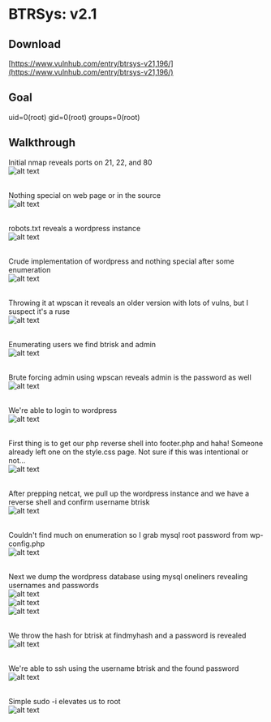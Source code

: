 # BTRSys: v2.1

## Download
[https://www.vulnhub.com/entry/btrsys-v21,196/](https://www.vulnhub.com/entry/btrsys-v21,196/)

## Goal 
uid=0(root) gid=0(root) groups=0(root)

## Walkthrough
Initial nmap reveals ports on 21, 22, and 80
<br>![alt text](imgs/btr2-nmap-000.png)
<br><br>

Nothing special on web page or in the source
<br>![alt text](imgs/btr2-web-001.png)
<br><br>

robots.txt reveals a wordpress instance
<br>![alt text](imgs/btr2-robots-002.png)
<br><br>

Crude implementation of wordpress and nothing special after some enumeration
<br>![alt text](imgs/btr2-wordpress-003.png)
<br><br>

Throwing it at wpscan it reveals an older version with lots of vulns, but I suspect it's a ruse
<br>![alt text](imgs/btr2-wordpressvuln-004.png)
<br><br>

Enumerating users we find btrisk and admin
<br>![alt text](imgs/btr2-enumwp-005.png)
<br><br>

Brute forcing admin using wpscan reveals admin is the password as well
<br>![alt text](imgs/btr2-wpbrute-006.png)
<br><br>

We're able to login to wordpress
<br>![alt text](imgs/btr2-wpadmin-008.png)
<br><br>

First thing is to get our php reverse shell into footer.php and haha! Someone already left one on the style.css page. Not sure if this was intentional or not...
<br>![alt text](imgs/btr2-leftovers-009.png)
<br><br>

After prepping netcat, we pull up the wordpress instance and we have a reverse shell and confirm username btrisk
<br>![alt text](imgs/btr2-reverse-010.png)
<br><br>

Couldn't find much on enumeration so I grab mysql root password from wp-config.php
<br>![alt text](imgs/btr2-wpconfig-011.png)
<br><br>

Next we dump the wordpress database using mysql oneliners revealing usernames and passwords
<br>![alt text](imgs/btr2-sql1liner-012.png)
<br>![alt text](imgs/btr2-sql1liner2-014.png)
<br>![alt text](imgs/btr2-sql1liner3-015.png)
<br><br>

We throw the hash for btrisk at findmyhash and a password is revealed
<br>![alt text](imgs/btr2-hash-016.png)
<br><br>

We're able to ssh using the username btrisk and the found password
<br>![alt text](imgs/btr2-btriskshell-017.png)
<br><br>

Simple sudo -i elevates us to root
<br>![alt text](imgs/btr2-root-018.png)
<br><br>
